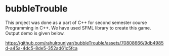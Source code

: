 # bubbleTrouble
This project was done as a part of C++ for second semester course Programming in C++.
 We have used SFML library to create this game.
 Output demo is given below.
 

https://github.com/rahulrouniyar/bubbleTrouble/assets/70808666/9db4985d-a45a-4dc5-8de5-352ad61c5fca

